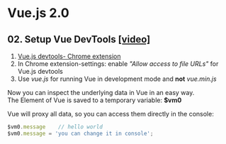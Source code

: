 # Vue.js 2.0

## 02. Setup Vue DevTools [[video]](https://laracasts.com/series/learn-vue-2-step-by-step/episodes/2)


1. [Vue.js devtools- Chrome extension](https://chrome.google.com/webstore/search/vue.js%20devtools?hl=de)
2. In Chrome extension-settings: enable *"Allow access to file URLs"* for Vue.js devtools
3. Use *vue.js* for running Vue in development mode and **not** *vue.min.js* 

Now you can inspect the underlying data in Vue in an easy way.<br>
The **<Root>** Element of Vue is saved to a temporary variable: **$vm0** 

Vue will proxy all data, so you can access them directly in the console:

```javascript
$vm0.message    // hello world
$vm0.message = 'you can change it in console';

```
